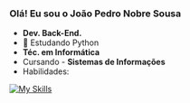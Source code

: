 ### Olá! Eu sou o João Pedro Nobre Sousa

- <strong>Dev. Back-End.</strong>
- 🌱 Estudando Python
- <strong>Téc. em Informática</strong>
- Cursando - <strong>Sistemas de Informações</strong>
- Habilidades:
  
[![My Skills](https://skillicons.dev/icons?i=html,css,js,bootstrap,python,postman,django,react-native,postgre)](https://skillicons.dev)
